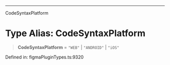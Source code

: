---

CodeSyntaxPlatform

# Type Alias: CodeSyntaxPlatform

> **CodeSyntaxPlatform** = `"WEB"` \| `"ANDROID"` \| `"iOS"`

Defined in: figmaPluginTypes.ts:9320

